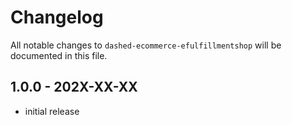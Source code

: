 # Changelog

All notable changes to `dashed-ecommerce-efulfillmentshop` will be documented in this file.

## 1.0.0 - 202X-XX-XX

- initial release
